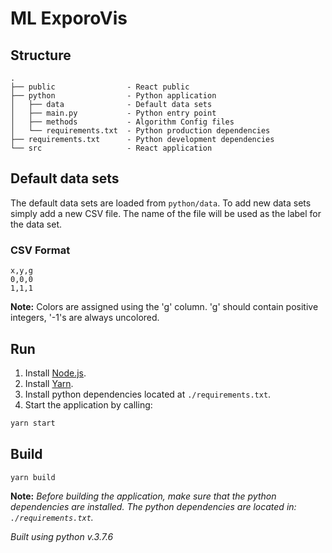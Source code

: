 # ML ExporoVis

## Structure

```
.
├── public                - React public
├── python                - Python application
│   ├── data              - Default data sets
│   ├── main.py           - Python entry point
│   ├── methods           - Algorithm Config files
│   └── requirements.txt  - Python production dependencies
├── requirements.txt      - Python development dependencies
└── src                   - React application
```

## Default data sets

The default data sets are loaded from `python/data`. To add new data sets simply
add a new CSV file. The name of the file will be used as the label for the data set.

### CSV Format

```csv
x,y,g
0,0,0
1,1,1
```

**Note:** Colors are assigned using the 'g' column. 'g' should contain positive
integers, '-1's are always uncolored.

## Run

1. Install [Node.js](https://nodejs.org/en/).
2. Install [Yarn](https://classic.yarnpkg.com/en/docs/install/).
3. Install python dependencies located at ```./requirements.txt```.
4. Start the application by calling:

```sh
yarn start
```

## Build

```sh
yarn build
```

**Note:** *Before building the application, make sure that the python dependencies are installed. The python dependencies
are located in: ```./requirements.txt```.*

*Built using python v.3.7.6*
